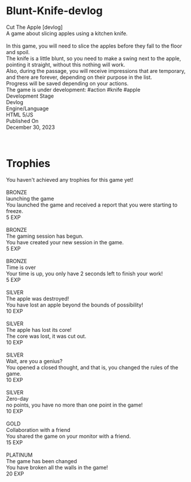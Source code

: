 # Blunt-Knife-devlog

Сut The Apple [devlog]
 <br>
A game about slicing apples using a kitchen knife. <br>
 <br>
In this game, you will need to slice the apples before they fall to the floor and spoil. <br>
The knife is a little blunt, so you need to make a swing next to the apple, pointing it straight, without this nothing will work. <br>
Also, during the passage, you will receive impressions that are temporary, and there are forever, depending on their purpose in the list. <br>
Progress will be saved depending on your actions. <br>
The game is under development:  #action #knife #apple <br>
Development Stage <br>
Devlog <br>
Engine/Language <br>
HTML 5/JS <br>
Published On <br>
December 30, 2023 <br>
 <br>
 <br>
# Trophies
You haven't achieved any trophies for this game yet! <br>
 <br>
BRONZE <br>
launching the game <br>
You launched the game and received a report that you were starting to freeze. <br>
 5 EXP <br>
 <br>
BRONZE <br>
The gaming session has begun. <br>
You have created your new session in the game. <br>
 5 EXP <br>
 <br>
BRONZE <br>
Time is over <br>
Your time is up, you only have 2 seconds left to finish your work! <br>
 5 EXP <br>
 <br>
SILVER <br>
The apple was destroyed! <br>
You have lost an apple beyond the bounds of possibility! <br>
 10 EXP <br>
 <br>
SILVER <br>
The apple has lost its core! <br>
The core was lost, it was cut out. <br>
 10 EXP <br>
 <br>
SILVER <br>
Wait, are you a genius? <br>
You opened a closed thought, and that is, you changed the rules of the game. <br>
 10 EXP <br>
 <br>
SILVER <br>
Zero-day <br>
no points, you have no more than one point in the game! <br>
 10 EXP <br>
 <br>
GOLD <br>
Collaboration with a friend <br>
You shared the game on your monitor with a friend. <br>
 15 EXP <br>
 <br>
PLATINUM <br>
The game has been changed <br>
You have broken all the walls in the game! <br>
 20 EXP <br>
